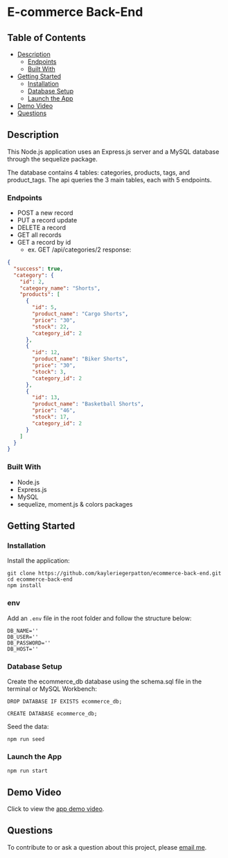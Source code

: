 # E-commerce Back-End

## Table of Contents

- [Description](#description)
  - [Endpoints](#endpoints)
  - [Built With](#built-with)
- [Getting Started](#getting-started)
  - [Installation](#installation)
  - [Database Setup](#database-setup)
  - [Launch the App](#launch-the-app)
- [Demo Video](#demo-video)
- [Questions](#questions)

## Description

This Node.js application uses an Express.js server and a MySQL database through the sequelize package.

The database contains 4 tables: categories, products, tags, and product_tags. The api queries the 3 main tables, each with 5 endpoints.

### Endpoints

- POST a new record
- PUT a record update
- DELETE a record
- GET all records
- GET a record by id
  - ex. GET /api/categories/2 response:

```json
{
  "success": true,
  "category": {
    "id": 2,
    "category_name": "Shorts",
    "products": [
      {
        "id": 5,
        "product_name": "Cargo Shorts",
        "price": "30",
        "stock": 22,
        "category_id": 2
      },
      {
        "id": 12,
        "product_name": "Biker Shorts",
        "price": "30",
        "stock": 3,
        "category_id": 2
      },
      {
        "id": 13,
        "product_name": "Basketball Shorts",
        "price": "46",
        "stock": 17,
        "category_id": 2
      }
    ]
  }
}
```

### Built With

- Node.js
- Express.js
- MySQL
- sequelize, moment.js & colors packages

## Getting Started

### Installation

Install the application:

```
git clone https://github.com/kayleriegerpatton/ecommerce-back-end.git
cd ecommerce-back-end
npm install
```

### env

Add an `.env` file in the root folder and follow the structure below:

```
DB_NAME=''
DB_USER=''
DB_PASSWORD=''
DB_HOST=''
```

### Database Setup

Create the ecommerce_db database using the schema.sql file in the terminal or MySQL Workbench:

```
DROP DATABASE IF EXISTS ecommerce_db;

CREATE DATABASE ecommerce_db;
```

Seed the data:

```
npm run seed
```

### Launch the App

```
npm run start
```

## Demo Video

Click to view the [app demo video]().

## Questions

To contribute to or ask a question about this project, please [email me](mailto:kayle.patton22@gmail.com).
